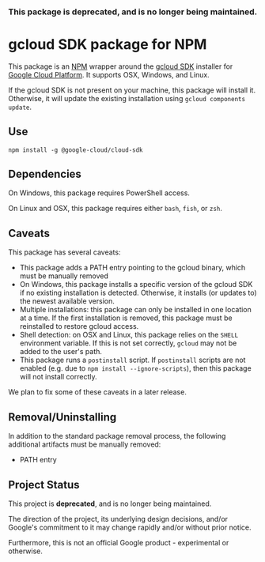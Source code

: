 ### This package is deprecated, and is no longer being maintained.

# gcloud SDK package for NPM
This package is an [NPM][npm] wrapper around the [gcloud SDK][gcloud-sdk] installer for [Google Cloud Platform][gcp]. It supports OSX, Windows, and Linux.

If the gcloud SDK is not present on your machine, this package will install it. Otherwise, it will update the existing installation using `gcloud components update`.

## Use
```
npm install -g @google-cloud/cloud-sdk
```

## Dependencies
On Windows, this package requires PowerShell access.

On Linux and OSX, this package requires either `bash`, `fish`, or `zsh`.

## Caveats
This package has several caveats:
 - This package adds a PATH entry pointing to the gcloud binary, which must be manually removed
 - On Windows, this package installs a specific version of the gcloud SDK if no existing installation is detected. Otherwise, it installs (or updates to) the newest available version.
 - Multiple installations: this package can only be installed in one location at a time. If the first installation is removed, this package must be reinstalled to restore gcloud access.
 - Shell detection: on OSX and Linux, this package relies on the `SHELL` environment variable. If this is not set correctly, `gcloud` may not be added to the user's path.
 - This package runs a `postinstall` script. If `postinstall` scripts are not enabled (e.g. due to `npm install --ignore-scripts`), then this package will not install correctly.

We plan to fix some of these caveats in a later release.

## Removal/Uninstalling
In addition to the standard package removal process, the following additional artifacts must be manually removed:
- PATH entry

## Project Status

This project is **deprecated**, and is no longer being maintained.

The direction of the project, its underlying design decisions, and/or Google's commitment to it may change rapidly and/or without prior notice.

Furthermore, this is not an official Google product - experimental or otherwise.

[npm]: https://npmjs.org
[gcloud-sdk]: https://cloud.google.com/sdk/
[gcp]: https://cloud.google.com/nodejs
